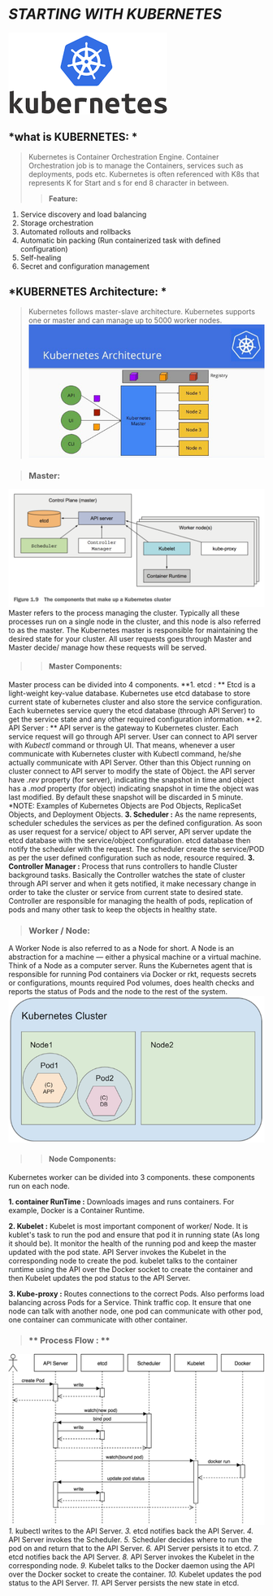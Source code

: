 # ***STARTING WITH KUBERNETES***
![](KubeImages/K8Logo.png)

## *what is KUBERNETES: *
> Kubernetes is Container Orchestration Engine.
Container Orchestration job is to manage the Containers, services such as deployments, pods etc.
Kubernetes is often referenced with K8s that represents K for Start and s for end 8 character in between.
>>**Feature:**
1. Service discovery and load balancing
2. Storage orchestration
3. Automated rollouts and rollbacks
4. Automatic bin packing (Run containerized task with defined configuration)
5. Self-healing
5. Secret and configuration management

## *KUBERNETES Architecture: *

> Kubernetes follows master-slave architecture. Kubernetes supports one or master and can manage up to 5000 worker nodes.
![](KubeImages/MasterWorkerArchitecture.jpeg)

> ### **Master:**
![](KubeImages/K8Component.png)
Master refers to the process managing the cluster. Typically all these processes run on a single node in the cluster, and this node is also referred to as the master. The Kubernetes master is responsible for maintaining the desired state for your cluster.
All user requests goes through Master and Master decide/ manage how these requests will be served.
>> #### **Master Components:**
Master process can be divided into 4 components.
**1. etcd : ** Etcd is a light-weight key-value database. Kubernetes use etcd database to store current state of kubernetes cluster and also store the service configuration. Each kubernetes service query the etcd database (through API Server) to get the service state and any other required configuration information.
**2. API Server : ** API server is the gateway to Kubernetes cluster. Each service request will go through API server. User can connect to API server with *Kubectl* command or through UI.
That means, whenever a user communicate with Kubernetes cluster with Kubectl command, he/she actually communicate with API Server.
Other than this Object running on cluster connect to API server to modify the state of Object. the API server have *.rev* property (for server), indicating the snapshot in time and object has a *.mod* property (for object) indicating snapshot in time the object was last modified. By default these snapshot will be discarded in 5 minute.
*NOTE: Examples of Kubernetes Objects are Pod Objects, ReplicaSet Objects, and Deployment Objects.
**3. Scheduler :** As the name represents, scheduler schedules the services as per the defined configuration. As soon as user request for a service/ object to API server, API server update the etcd database with the service/object configuration. etcd database then notify the scheduler with the request. The scheduler create the service/POD as per the user defined configuration such as node, resource required.
**3. Controller Manager :** Process that runs controllers to handle Cluster background tasks. Basically the Controller watches the state of cluster through API server and when it gets notified, it make necessary change in order to take the cluster or service from current state to desired state. Controller are responsible for managing the health of pods, replication of pods and many other task to keep the objects in healthy state.

> ### **Worker / Node:**
A Worker Node is also referred to as a Node for short. A Node is an abstraction for a machine — either a physical machine or a virtual machine. Think of a Node as a computer server. Runs the Kubernetes agent that is responsible for running Pod containers via Docker or rkt, requests secrets or configurations, mounts required Pod volumes, does health checks and reports the status of Pods and the node to the rest of the system.
![](KubeImages/worker.png)
>> #### **Node Components:**
 Kubernetes worker can be divided into 3 components. these components run on each node.

 **1. container RunTime :** Downloads images and runs containers. For example, Docker is a Container Runtime.

 **2. Kubelet :** Kubelet is most important component of worker/ Node. It is kublet's task to run the pod and ensure that pod it in running state (As long it should be). It monitor the health of the running pod and keep the master updated with the pod state.
API Server invokes the Kubelet in the corresponding node to create the pod. kubelet talks to the container runtime  using the API over the Docker socket to create the container and then Kubelet updates the pod status to the API Server.

 **3. Kube-proxy :** Routes connections to the correct Pods. Also performs load balancing across Pods for a Service. Think traffic cop. It ensure that one node can talk with another node, one pod can communicate with other pod, one container can communicate with other container.


> ### ** Process Flow : **
![](KubeImages/MasterComponents.png)
*1.* kubectl writes to the API Server.
*3.* etcd notifies back the API Server.
*4.* API Server invokes the Scheduler.
*5.* Scheduler decides where to run the pod on and return that to the API Server.
*6.* API Server persists it to etcd.
*7.* etcd notifies back the API Server.
*8.* API Server invokes the Kubelet in the corresponding node.
*9.* Kubelet talks to the Docker daemon using the API over the Docker socket to create the container.
*10.* Kubelet updates the pod status to the API Server.
*11.* API Server persists the new state in etcd.



